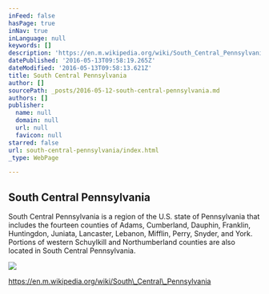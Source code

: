 ```yaml
---
inFeed: false
hasPage: true
inNav: true
inLanguage: null
keywords: []
description: 'https://en.m.wikipedia.org/wiki/South_Central_Pennsylvania'
datePublished: '2016-05-13T09:58:19.265Z'
dateModified: '2016-05-13T09:58:13.621Z'
title: South Central Pennsylvania
author: []
sourcePath: _posts/2016-05-12-south-central-pennsylvania.md
authors: []
publisher:
  name: null
  domain: null
  url: null
  favicon: null
starred: false
url: south-central-pennsylvania/index.html
_type: WebPage

---
```

<article style=""><h1>South Central Pennsylvania</h1><p>South Central Pennsylvania is a region of the U.S. state of Pennsylvania that includes the fourteen counties of Adams, Cumberland, Dauphin, Franklin, Huntingdon, Juniata, Lancaster, Lebanon, Mifflin, Perry, Snyder, and York. Portions of western Schuylkill and Northumberland counties are also located in South Central Pennsylvania.</p><img src="https://upload.wikimedia.org/wikipedia/commons/thumb/a/af/Harrisburg%2C_Pennsylvania_State_Capitol_Building.jpg/149px-Harrisburg%2C_Pennsylvania_State_Capitol_Building.jpg" /></article>

https://en.m.wikipedia.org/wiki/South\_Central\_Pennsylvania